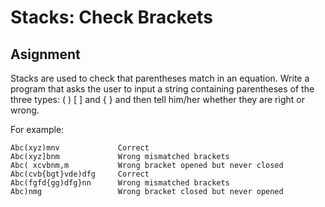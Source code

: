 # Stacks: Check Brackets

## Asignment

Stacks are used to check that parentheses match in an equation.
Write a program that asks the user to input a string containing parentheses of the three types:   ( )  [  ] and {  } and then tell him/her whether they are right or wrong.

For example:

```
Abc(xyz)mnv             Correct
Abc(xyz]bnm             Wrong mismatched brackets
Abc( xcvbnm,m           Wrong bracket opened but never closed
Abc(cvb{bgt}vde)dfg     Correct
Abc(fgfd{gg)dfg}nn      Wrong mismatched brackets
Abc)nmg                 Wrong bracket closed but never opened 

```

